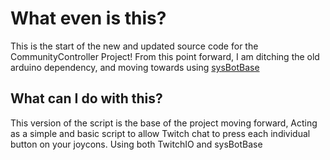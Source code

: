 # What even is this?

This is the start of the new and updated source code for the CommunityController Project! From this point forward, I am ditching the old arduino dependency, and moving towards using [sysBotBase](https://github.com/olliz0r/sys-botbase)

## What can I do with this?

This version of the script is the base of the project moving forward, Acting as a simple and basic script to allow Twitch chat to press each individual button on your joycons. Using both TwitchIO and sysBotBase